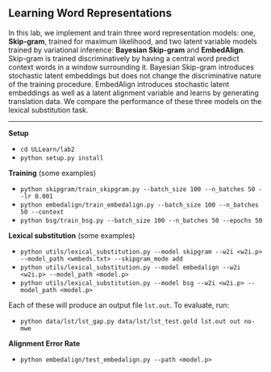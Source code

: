 ## Learning Word Representations

In this lab, we implement and train three word representation models: one, **Skip-gram**, trained for maximum likelihood, and two latent variable models trained by variational inference: **Bayesian Skip-gram** and **EmbedAlign**.  Skip-gram is trained discriminatively by having a central word predict context words in a window surrounding it. Bayesian Skip-gram introduces stochastic latent embeddings but does not change the discriminative nature of the training procedure. EmbedAlign introduces stochastic latent embeddings as well as a latent alignment variable and learns by generating translation data. We compare the performance of these three models on the lexical substitution task.

---------------

**Setup**
- `cd ULLearn/lab2`
- `python setup.py install`

**Training** (some examples)
- `python skipgram/train_skipgram.py --batch_size 100 --n_batches 50 --lr 0.001`
- `python embedalign/train_embedalign.py --batch_size 100 --n_batches 50 --context`
- `python bsg/train_bsg.py --batch_size 100 --n_batches 50 --epochs 50`

**Lexical substitution** (some examples)
- `python utils/lexical_substitution.py --model skipgram --w2i <w2i.p> --model_path <wmbeds.txt> --skipgram_mode add`
- `python utils/lexical_substitution.py --model embedalign --w2i <w2i.p> --model_path <model.p>`
- `python utils/lexical_substitution.py --model bsg --w2i <w2i.p> --model_path <model.p>`

Each of these will produce an output file `lst.out`. To evaluate, run:
- `python data/lst/lst_gap.py data/lst/lst_test.gold lst.out out no-mwe`

**Alignment Error Rate**
- `python embedalign/test_embedalign.py --path <model.p>`

